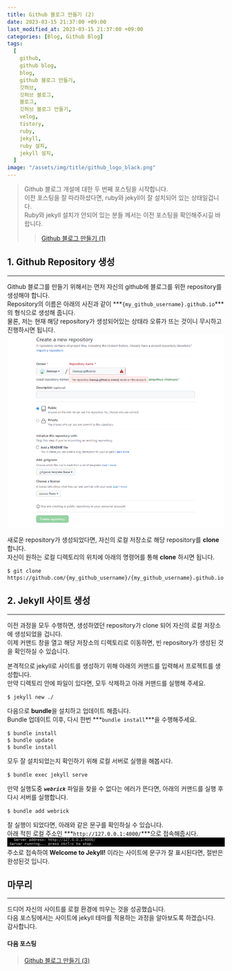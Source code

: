 ```yaml
---
title: Github 블로그 만들기 (2)
date: 2023-03-15 21:37:00 +09:00
last_modified_at: 2023-03-15 21:37:00 +09:00
categories: [Blog, Github Blog]
tags:
  [
    github,
    github blog,
    blog,
    github 블로그 만들기,
    깃허브,
    깃허브 블로그,
    블로그,
    깃허브 블로그 만들기,
    velog,
    tistory,
    ruby,
    jekyll,
    ruby 설치,
    jekyll 설치,
  ]
image: "/assets/img/title/github_logo_black.png"
---
```


> Github 블로그 개설에 대한 두 번째 포스팅을 시작합니다.  
> 이전 포스팅을 잘 따라하셨다면, ruby와 jekyll이 잘 설치되어 있는 상태일겁니다.  
> Ruby와 jekyll 설치가 안되어 있는 분들 께서는 이전 포스팅을 확인해주시길 바랍니다.  
> > [Github 블로그 만들기 (1)](https://devpro.kr/posts/Github-%EB%B8%94%EB%A1%9C%EA%B7%B8-%EB%A7%8C%EB%93%A4%EA%B8%B0-(1)/)

## 1. Github Repository 생성
---
Github 블로그를 만들기 위해서는 먼저 자신의 github에 블로그를 위한 repository를 생성해야 합니다.  
Repository의 이름은 아래의 사진과 같이 ***`{my_github_username}.github.io`***의 형식으로 생성해 줍니다.  
물론, 저는 현재 해당 repository가 생성되어있는 상태라 오류가 뜨는 것이니 무시하고 진행하시면 됩니다.  
![create_repository](/assets/img/posts/blog/github_blog/create_repository.png)  

새로운 repository가 생성되었다면, 자신의 로컬 저장소로 해당 repository를 **clone** 합니다.  
자신이 원하는 로컬 디렉토리의 위치에 아래의 명령어를 통해 **clone** 하시면 됩니다.  
```shell
$ git clone https://github.com/{my_github_username}/{my_github_username}.github.io  
```

## 2. Jekyll 사이트 생성
---
이전 과정을 모두 수행하면, 생성하였던 repository가 clone 되어 자신의 로컬 저장소에 생성되었을 겁니다.  
이제 커맨드 창을 열고 해당 저장소의 디렉토리로 이동하면, 빈 repository가 생성된 것을 확인하실 수 있습니다.  

본격적으로 jekyll로 사이트를 생성하기 위해 아래의 커맨드를 입력해서 프로젝트를 생성합니다.  
만약 디렉토리 안에 파일이 있다면, 모두 삭제하고 아래 커맨드를 실행해 주세요.  
```shell
$ jekyll new ./
```

다음으로 **bundle**을 설치하고 업데이트 해줍니다.  
Bundle 업데이트 이후, 다시 한번 ***`bundle install`***을 수행해주세요.  
```shell
$ bundle install
$ bundle update
$ bundle install
```

모두 잘 설치되었는지 확인하기 위해 로컬 서버로 실행을 해봅시다.  
```shell
$ bundle exec jekyll serve
```

만약 실행도중 ***`webrick`*** 파일을 찾을 수 없다는 에러가 뜬다면, 아래의 커맨드를 실행 후 다시 서버를 실행합니다.  
```shell
$ bundle add webrick
```

잘 실행이 되었다면, 아래와 같은 문구를 확인하실 수 있습니다.  
아래 적힌 로컬 주소인 ***`http://127.0.0.1:4000/`***으로 접속해줍시다.  
![local_server_execute](/assets/img/posts/blog/github_blog/local_server_execute.png)  
주소로 접속하여 **Welcome to Jekyll!** 이라는 사이트에 문구가 잘 표시된다면, 절반은 완성된것 입니다.  

## 마무리
---
드디어 자신의 사이트를 로컬 환경에 띄우는 것을 성공했습니다.  
다음 포스팅에서는 사이트에 jekyll 테마를 적용하는 과정을 알아보도록 하겠습니다.  
감사합니다.  

#### **다음 포스팅**  
> [Github 블로그 만들기 (3)](https://devpro.kr/posts/Github-%EB%B8%94%EB%A1%9C%EA%B7%B8-%EB%A7%8C%EB%93%A4%EA%B8%B0-(3)/)  